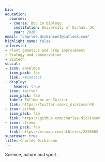 ```yaml
---
bio: 
education:
  courses:
  - course: BSc in Biology
    institution: University of Durham, UK
    year: 2020
email: "charles.dickinson1@outlook.com"
highlight_name: false
interests:
- Plant genetics and crop improvement
- Ecology and conservation
- Biotech
social:
- icon: envelope
  icon_pack: fas
  link: /#contact
- display:
    header: true
  icon: twitter
  icon_pack: fab
  label: Follow me on Twitter
  link: https://twitter.com/c_dickinson48
- icon: github
  icon_pack: fab
  link: https://github.com/charles-dickinson
- icon: strava
  icon_pack: fab
  link: https://strava.com/athletes/2850062
superuser: true
title: Charles Dickinson
---
```

Science, nature and sport.

